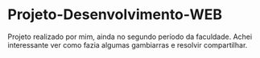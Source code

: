# Projeto-Desenvolvimento-WEB


Projeto realizado por mim, ainda no segundo período da faculdade. Achei interessante ver como fazia algumas gambiarras e resolvir compartilhar.
